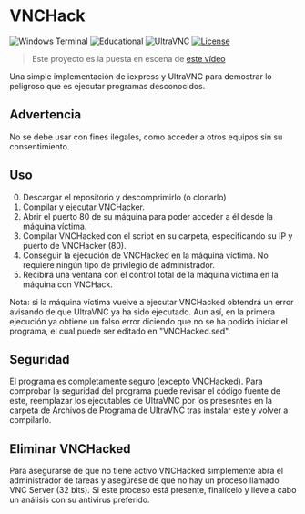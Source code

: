 # VNCHack
![Windows Terminal](https://img.shields.io/badge/Windows%20Terminal-%234D4D4D.svg?style=for-the-badge&logo=windows-terminal&logoColor=white)
![Educational](https://img.shields.io/badge/Educational-jgc7?style=for-the-badge&color=orange)
![UltraVNC](https://img.shields.io/badge/UltraVNC-green?style=for-the-badge)
[![License](https://img.shields.io/github/license/jgc777/VNCHack?style=for-the-badge)](./LICENSE)

> Este proyecto es la puesta en escena de [este vídeo](https://web.archive.org/web/20240915164235/https://www.youtube.com/watch?v=BysVax3MFe8)

 Una simple implementación de iexpress y UltraVNC para demostrar lo peligroso que es ejecutar programas desconocidos.
 
## Advertencia
 No se debe usar con fines ilegales, como acceder a otros equipos sin su consentimiento.

## Uso
 0. Descargar el repositorio y descomprimirlo (o clonarlo)
 1. Compilar y ejecutar VNCHacker.
 2. Abrir el puerto 80 de su máquina para poder acceder a él desde la máquina víctima.
 3. Compilar VNCHacked con el script en su carpeta, especificando su IP y puerto de VNCHacker (80).
 4. Conseguir la ejecución de VNCHacked en la máquina víctima. No requiere ningún tipo de privilegio de administrador.
 5. Recibira una ventana con el control total de la máquina víctima en la máquina con VNCHack.
 
Nota: si la máquina víctima vuelve a ejecutar VNCHacked obtendrá un error avisando de que UltraVNC ya ha sido ejecutado. Aun así, en la primera ejecución ya obtiene un falso error diciendo que no se ha podido iniciar el programa, el cual puede ser editado en "VNCHacked.sed".
 
## Seguridad
 El programa es completamente seguro (excepto VNCHacked). Para comprobar la seguridad del programa puede revisar el código fuente de este, reemplazar los ejecutables de UltraVNC por los presesntes en la carpeta de Archivos de Programa de UltraVNC tras instalar este y volver a compilarlo.
 
## Eliminar VNCHacked
 Para asegurarse de que no tiene activo VNCHacked simplemente abra el administrador de tareas y asegúrese de que no hay un proceso llamado VNC Server (32 bits). Si este proceso está presente, finalícelo y lleve a cabo un análisis con su antivirus preferido.
